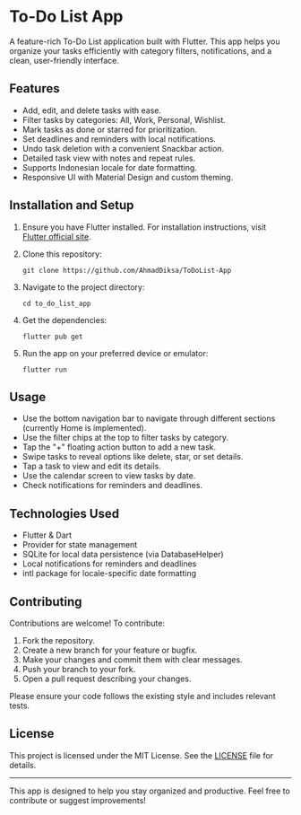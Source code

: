# To-Do List App

A feature-rich To-Do List application built with Flutter. This app helps you organize your tasks efficiently with category filters, notifications, and a clean, user-friendly interface.

## Features

- Add, edit, and delete tasks with ease.
- Filter tasks by categories: All, Work, Personal, Wishlist.
- Mark tasks as done or starred for prioritization.
- Set deadlines and reminders with local notifications.
- Undo task deletion with a convenient Snackbar action.
- Detailed task view with notes and repeat rules.
- Supports Indonesian locale for date formatting.
- Responsive UI with Material Design and custom theming.

## Installation and Setup

1. Ensure you have Flutter installed. For installation instructions, visit [Flutter official site](https://flutter.dev/docs/get-started/install).

2. Clone this repository:
   ```
   git clone https://github.com/AhmadDiksa/ToDoList-App
   ```

3. Navigate to the project directory:
   ```
   cd to_do_list_app
   ```

4. Get the dependencies:
   ```
   flutter pub get
   ```

5. Run the app on your preferred device or emulator:
   ```
   flutter run
   ```

## Usage

- Use the bottom navigation bar to navigate through different sections (currently Home is implemented).
- Use the filter chips at the top to filter tasks by category.
- Tap the "+" floating action button to add a new task.
- Swipe tasks to reveal options like delete, star, or set details.
- Tap a task to view and edit its details.
- Use the calendar screen to view tasks by date.
- Check notifications for reminders and deadlines.

## Technologies Used

- Flutter & Dart
- Provider for state management
- SQLite for local data persistence (via DatabaseHelper)
- Local notifications for reminders and deadlines
- intl package for locale-specific date formatting

## Contributing

Contributions are welcome! To contribute:

1. Fork the repository.
2. Create a new branch for your feature or bugfix.
3. Make your changes and commit them with clear messages.
4. Push your branch to your fork.
5. Open a pull request describing your changes.

Please ensure your code follows the existing style and includes relevant tests.

## License

This project is licensed under the MIT License. See the [LICENSE](LICENSE) file for details.

---

This app is designed to help you stay organized and productive. Feel free to contribute or suggest improvements!
